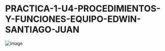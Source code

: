 # PRACTICA-1-U4-PROCEDIMIENTOS-Y-FUNCIONES-EQUIPO-EDWIN-SANTIAGO-JUAN
![image](https://github.com/EDWINYAHIR13/PRACTICA-1-U4-PROCEDIMIENTOS-Y-FUNCIONES-EQUIPO-EDWIN-SANTIAGO-JUAN/assets/148461746/5940346c-c37a-4581-99cf-a86642e713bb)
